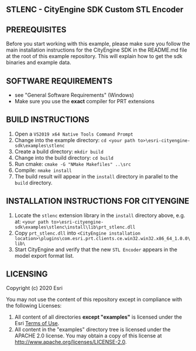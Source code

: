 STLENC - CityEngine SDK Custom STL Encoder
------------------------------------------


PREREQUISITES
-------------

Before you start working with this example, please make sure you follow
the main installation instructions for the CityEngine SDK in the
README.md file at the root of this example repository. This will 
explain how to get the sdk binaries and example data.


SOFTWARE REQUIREMENTS
---------------------

- see "General Software Requirements" (Windows)
- Make sure you use the **exact** compiler for PRT extensions


BUILD INSTRUCTIONS
------------------

1. Open a `VS2019 x64 Native Tools Command Prompt`
1. Change into the example directory: `cd <your path to>\esri-cityengine-sdk\examples\stlenc`
1. Create a build directory: `mkdir build`
1. Change into the build directory: `cd build`
1. Run cmake: `cmake -G "NMake Makefiles" ..\src`
1. Compile: `nmake install`
1. The build result will appear in the `install` directory in parallel to the `build` directory.


INSTALLATION INSTRUCTIONS FOR CITYENGINE
----------------------------------------

1. Locate the `stlenc` extension library in the `install` directory above, e.g. at:
   `<your path to>\esri-cityengine-sdk\examples\stlenc\install\lib\prt_stlenc.dll`
1. Copy `prt_stlenc.dll` into `<CityEngine installation location>\plugins\com.esri.prt.clients.ce.win32.win32.x86_64_1.0.0\lib\`
1. Start CityEngine and verify that the new `STL Encoder` appears in the model export format list.


LICENSING
---------

Copyright (c) 2020 Esri

You may not use the content of this repository except in compliance with the following Licenses:
  1. All content of all directories **except "examples"** is licensed under the Esri [Terms of Use](http://www.esri.com/legal/licensing-translations).
  2. All content in the "examples" directory tree is licensed under the APACHE 2.0 license. You may obtain a copy of this license at http://www.apache.org/licenses/LICENSE-2.0.

